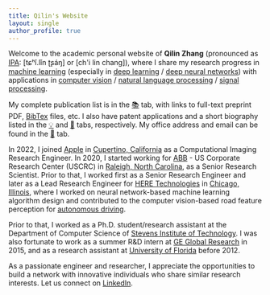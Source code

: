 ```yaml
---
title: Qilin's Website 
layout: single
author_profile: true
---
```


Welcome to the academic personal website of __Qilin Zhang__ (pronounced as [IPA](https://en.wikipedia.org/wiki/International_Phonetic_Alphabet): \[tɕʰǐ.lǐn ʈʂáŋ\] or \[ch'i lin chang\]), where I share my research progress in [machine learning](https://en.wikipedia.org/wiki/Machine_learning) (especially in [deep learning](https://en.wikipedia.org/wiki/Deep_learning) / [deep neural networks](https://en.wikipedia.org/wiki/Artificial_neural_network)) with applications in [computer vision](https://en.wikipedia.org/wiki/Computer_vision) / [natural language processing](https://en.wikipedia.org/wiki/Natural_language_processing) / [signal processing](https://en.wikipedia.org/wiki/Signal_processing).  

My complete publication list is in the [📚](https://qilin-zhang.github.io/publications/) tab, with links to full-text preprint PDF, [BibTex](https://en.wikipedia.org/wiki/BibTeX) files, etc. I also have patent applications and a short biography listed in the [💡](https://qilin-zhang.github.io/patents/) and [👤](https://qilin-zhang.github.io/bio/) tabs, respectively. My office address and email can be found in the [📧](https://qilin-zhang.github.io/contact/) tab. 

In 2022, I joined [Apple](https://en.wikipedia.org/wiki/Apple_Inc.) in [Cupertino, California](https://en.wikipedia.org/wiki/Cupertino,_California) as a Computational Imaging Research Engineer. In 2020, I started working for [ABB](https://en.wikipedia.org/wiki/ABB) - US Corporate Research Center (USCRC) in [Raleigh, North Carolina](https://en.wikipedia.org/wiki/Raleigh,_North_Carolina), as a Senior Research Scientist. Prior to that, I worked first as a Senior Research Engineer and later as a Lead Research Engineer for [HERE Technologies](https://en.wikipedia.org/wiki/Here_Technologies) in [Chicago, Illinois](https://en.wikipedia.org/wiki/Chicago), where I worked on neural network-based machine learning algorithm design and contributed to the computer vision-based road feature perception for [autonomous driving](https://en.wikipedia.org/wiki/Self-driving_car). 

Prior to that, I worked as a Ph.D. student/research assistant at the Department of Computer Science of [Stevens Institute of Technology](https://en.wikipedia.org/wiki/Stevens_Institute_of_Technology). I was also fortunate to work as a summer R&D intern at [GE Global Research](https://en.wikipedia.org/wiki/GE_Global_Research) in 2015, and as a research assistant at [University of Florida](https://en.wikipedia.org/wiki/University_of_Florida) before 2012. 

As a passionate engineer and researcher, I appreciate the opportunities to build a network with innovative individuals who share similar research interests. Let us connect on <a href="https://www.linkedin.com/in/{{ site.author.linkedin }}"><i class="fa fa-fw fa-linkedin-square" aria-hidden="true"></i>LinkedIn</a>. 
 
